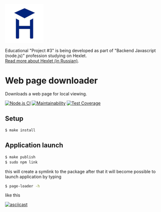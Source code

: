 ##
[![Hexlet Ltd. logo](https://raw.githubusercontent.com/Hexlet/hexletguides.github.io/master/images/hexlet_logo128.png)](https://ru.hexlet.io/pages/about?utm_source=github&utm_medium=link&utm_campaign=nodejs-package)

Educational "Project #3" is being developed as part of "Backend Javascript (node.js)" profession studying on Hexlet.  
[Read more about Hexlet (in Russian)](https://ru.hexlet.io/pages/about?utm_source=github&utm_medium=link&utm_campaign=nodejs-package).
##

# Web page downloader
Downloads a web page for local viewing.

[![Node.js CI](https://github.com/ushachev/backend-project-lvl3/workflows/Node.js%20CI/badge.svg)](https://github.com/ushachev/backend-project-lvl3/actions)
[![Maintainability](https://api.codeclimate.com/v1/badges/77018128d70e87e2ee24/maintainability)](https://codeclimate.com/github/ushachev/backend-project-lvl3/maintainability)
[![Test Coverage](https://api.codeclimate.com/v1/badges/77018128d70e87e2ee24/test_coverage)](https://codeclimate.com/github/ushachev/backend-project-lvl3/test_coverage)

## Setup

```sh
$ make install
```

## Application launch

```sh
$ make publish
$ sudo npm link
```
this will create a symlink to the package after that it will become possible to launch application by typing

```sh
$ page-loader -h
```
like this

[![asciicast](https://asciinema.org/a/rL4O5yJRYJajT1OGutoTQKIx0.svg)](https://asciinema.org/a/rL4O5yJRYJajT1OGutoTQKIx0)
